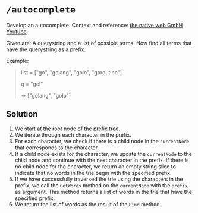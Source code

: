 # `/autocomplete`

Develop an autocomplete. Context and reference: [the native web GmbH Youtube](https://www.youtube.com/watch?v=wklh-1YTzmM)

Given are: A querystring and a list of possible terms. Now find all terms that have the querystring as a prefix.

Example:

> list = ["go", "golang", "golo", "goroutine"]
>
> q = "gol"
>
> => ["golang", "golo"]

## Solution

1. We start at the root node of the prefix tree.
2. We iterate through each character in the prefix.
3. For each character, we check if there is a child node in the `currentNode` that corresponds to the character.
4. If a child node exists for the character, we update the `currentNode` to the child node and continue with the next character in the prefix. If there is no child node for the character, we return an empty string slice to indicate that no words in the trie begin with the specified prefix.
5. If we have successfully traversed the trie using the characters in the prefix, we call the `GetWords` method on the `currentNode` with the `prefix` as argument. This method returns a list of words in the trie that have the specified prefix.
6. We return the list of words as the result of the `Find` method.

